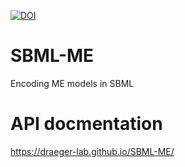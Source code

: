 [![DOI](https://zenodo.org/badge/118820152.svg)](https://zenodo.org/badge/latestdoi/118820152)

# SBML-ME
Encoding ME models in SBML

# API docmentation

https://draeger-lab.github.io/SBML-ME/
